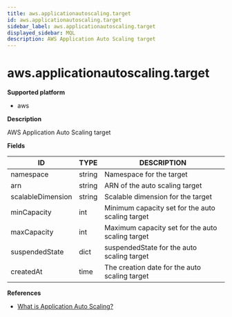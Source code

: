 ```yaml
---
title: aws.applicationautoscaling.target
id: aws.applicationautoscaling.target
sidebar_label: aws.applicationautoscaling.target
displayed_sidebar: MQL
description: AWS Application Auto Scaling target
---
```


# aws.applicationautoscaling.target

**Supported platform**

- aws

**Description**

AWS Application Auto Scaling target

**Fields**

| ID                | TYPE   | DESCRIPTION                                      |
| ----------------- | ------ | ------------------------------------------------ |
| namespace         | string | Namespace for the target                         |
| arn               | string | ARN of the auto scaling target                   |
| scalableDimension | string | Scalable dimension for the target                |
| minCapacity       | int    | Minimum capacity set for the auto scaling target |
| maxCapacity       | int    | Maximum capacity set for the auto scaling target |
| suspendedState    | dict   | suspendedState for the auto scaling target       |
| createdAt         | time   | The creation date for the auto scaling target    |

**References**

- [What is Application Auto Scaling?](https://docs.aws.amazon.com/autoscaling/application/userguide/what-is-application-auto-scaling.html)
